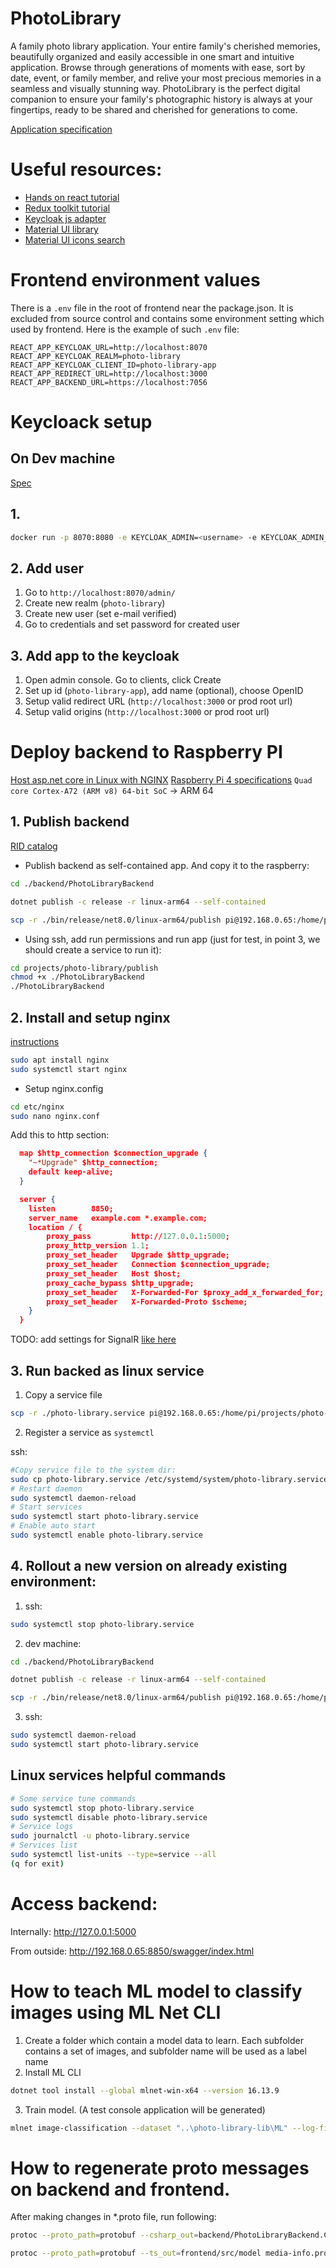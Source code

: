 # PhotoLibrary

A family photo library application.
Your entire family's cherished memories, beautifully organized and easily accessible in one smart and intuitive application. Browse through generations of moments with ease, sort by date, event, or family member, and relive your most precious memories in a seamless and visually stunning way. PhotoLibrary is the perfect digital companion to ensure your family's photographic history is always at your fingertips, ready to be shared and cherished for generations to come.

[Application specification](./docs/spec.md)

# Useful resources:

- [Hands on react tutorial](https://handsonreact.com/docs/)
- [Redux toolkit tutorial](https://redux-toolkit.js.org/tutorials/overview)
- [Keycloak js adapter](https://www.keycloak.org/docs/latest/securing_apps/index.html#_javascript_adapter)
- [Material UI library](https://mui.com/material-ui/getting-started/)
- [Material UI icons search](https://mui.com/material-ui/material-icons/)

# Frontend environment values

There is a `.env` file in the root of frontend near the package.json. It is excluded from source control and contains some environment setting which used by frontend. Here is the example of such `.env` file:

```
REACT_APP_KEYCLOAK_URL=http://localhost:8070
REACT_APP_KEYCLOAK_REALM=photo-library
REACT_APP_KEYCLOAK_CLIENT_ID=photo-library-app
REACT_APP_REDIRECT_URL=http://localhost:3000
REACT_APP_BACKEND_URL=https://localhost:7056
```

# Keycloack setup

## On Dev machine

[Spec](https://www.keycloak.org/getting-started/getting-started-docker)

## 1.

```bash
docker run -p 8070:8080 -e KEYCLOAK_ADMIN=<username> -e KEYCLOAK_ADMIN_PASSWORD=<password> quay.io/keycloak/keycloak:22.0.5 start-dev
```

## 2. Add user

1. Go to `http://localhost:8070/admin/`
2. Create new realm (`photo-library`)
3. Create new user (set e-mail verified)
4. Go to credentials and set password for created user

## 3. Add app to the keycloak

1. Open admin console. Go to clients, click Create
2. Set up id (`photo-library-app`), add name (optional), choose OpenID
3. Setup valid redirect URL (`http://localhost:3000` or prod root url)
4. Setup valid origins (`http://localhost:3000` or prod root url)

# Deploy backend to Raspberry PI

[Host asp.net core in Linux with NGINX](https://learn.microsoft.com/en-us/aspnet/core/host-and-deploy/linux-nginx?view=aspnetcore-8.0&tabs=linux-sles)
[Raspberry Pi 4 specifications](https://www.raspberrypi.com/products/raspberry-pi-4-model-b/specifications/)
`Quad core Cortex-A72 (ARM v8) 64-bit SoC` -> ARM 64

## 1. Publish backend

[RID catalog](https://learn.microsoft.com/en-us/dotnet/core/rid-catalog)

- Publish backend as self-contained app. And copy it to the raspberry:

```bash
cd ./backend/PhotoLibraryBackend

dotnet publish -c release -r linux-arm64 --self-contained

scp -r ./bin/release/net8.0/linux-arm64/publish pi@192.168.0.65:/home/pi/projects/photo-library
```

- Using ssh, add run permissions and run app (just for test, in point 3, we should create a service to run it):

```bash
cd projects/photo-library/publish
chmod +x ./PhotoLibraryBackend
./PhotoLibraryBackend
```

## 2. Install and setup nginx

[instructions](https://pimylifeup.com/raspberry-pi-nginx/)

```bash
sudo apt install nginx
sudo systemctl start nginx
```

- Setup nginx.config

```bash
cd etc/nginx
sudo nano nginx.conf
```

Add this to http section:

```json
  map $http_connection $connection_upgrade {
    "~*Upgrade" $http_connection;
    default keep-alive;
  }

  server {
    listen        8850;
    server_name   example.com *.example.com;
    location / {
        proxy_pass         http://127.0.0.1:5000;
        proxy_http_version 1.1;
        proxy_set_header   Upgrade $http_upgrade;
        proxy_set_header   Connection $connection_upgrade;
        proxy_set_header   Host $host;
        proxy_cache_bypass $http_upgrade;
        proxy_set_header   X-Forwarded-For $proxy_add_x_forwarded_for;
        proxy_set_header   X-Forwarded-Proto $scheme;
    }
  }
```

TODO: add settings for SignalR [like here](https://learn.microsoft.com/en-us/aspnet/core/signalr/scale?view=aspnetcore-8.0#linux-with-nginx)

## 3. Run backed as linux service

1. Copy a service file

```bash
scp -r ./photo-library.service pi@192.168.0.65:/home/pi/projects/photo-library
```

2. Register a service as `systemctl`

ssh:

```bash
#Copy service file to the system dir:
sudo cp photo-library.service /etc/systemd/system/photo-library.service
# Restart daemon
sudo systemctl daemon-reload
# Start services
sudo systemctl start photo-library.service
# Enable auto start
sudo systemctl enable photo-library.service
```

## 4. Rollout a new version on already existing environment:

1. ssh:

```bash
sudo systemctl stop photo-library.service
```

2. dev machine:

```bash
cd ./backend/PhotoLibraryBackend

dotnet publish -c release -r linux-arm64 --self-contained

scp -r ./bin/release/net8.0/linux-arm64/publish pi@192.168.0.65:/home/pi/projects/photo-library
```

3. ssh:

```bash
sudo systemctl daemon-reload
sudo systemctl start photo-library.service
```

## Linux services helpful commands

```bash
# Some service tune commands
sudo systemctl stop photo-library.service
sudo systemctl disable photo-library.service
# Service logs
sudo journalctl -u photo-library.service
# Services list
sudo systemctl list-units --type=service --all
(q for exit)
```

# Access backend:

Internally:
http://127.0.0.1:5000

From outside:
http://192.168.0.65:8850/swagger/index.html

# How to teach ML model to classify images using ML Net CLI

1. Create a folder which contain a model data to learn. Each subfolder contains a set of images, and subfolder name will be used as a label name
2. Install ML CLI

```bash
dotnet tool install --global mlnet-win-x64 --version 16.13.9
```

3. Train model. (A test console application will be generated)

```bash
mlnet image-classification --dataset "..\photo-library-lib\ML" --log-file-path "..\mlTests" --name "PhotoLibraryModel"
```

# How to regenerate proto messages on backend and frontend.

After making changes in \*.proto file, run following:

```bash
protoc --proto_path=protobuf --csharp_out=backend/PhotoLibraryBackend.Common --csharp_opt=base_namespace=PhotoLibraryBackend.Common media-info.proto
```

```bash
protoc --proto_path=protobuf --ts_out=frontend/src/model media-info.proto
```
